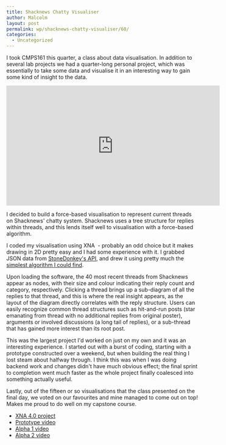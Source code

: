 ```yaml
---
title: Shacknews Chatty Visualiser
author: Malcolm
layout: post
permalink: wp/shacknews-chatty-visualiser/60/
categories:
  - Uncategorized
---
```

I took CMPS161 this quarter, a class about data visualisation. In addition to several lab projects we had a quarter-long personal project, which was essentially to take some data and visualise it in an interesting way to gain some kind of insight to the data.

<iframe width="560" height="315" src="https://www.youtube.com/embed/TcoAUknAhHg" frameborder="0" allowfullscreen></iframe>
  
I decided to build a force-based visualisation to represent current threads on Shacknews' chatty system. Shacknews uses a tree structure for replies within threads, and this lends itself well to visualisation with a force-based algorithm.

I coded my visualisation using XNA  - probably an odd choice but it makes drawing in 2D pretty easy and I had some experience with it. I grabbed JSON data from [StoneDonkey's API][1], and drew it using pretty much the [simplest algorithm I could find][2].

Upon loading the software, the 40 most recent threads from Shacknews appear as nodes, with their size and colour indicating their reply count and category, respectively. Clicking a thread brings up a sub-diagram of all the replies to that thread, and this is where the real insight appears, as the layout of the diagram directly correlates with the reply structure. Users can easily recognize common thread structures such as hit-and-run posts (star emanating from thread with no additional replies from original poster), arguments or involved discussions (a long tail of replies), or a sub-thread that has gained more interest than its root post.

This was the largest project I'd worked on just on my own and it was an interesting experience. I started out with a burst of coding, starting with a prototype constructed over a weekend, but when building the real thing I lost steam about halfway through. I think this was when I was doing backend work and changes didn't have much obvious effect; the final sprint to completion went much faster as the whole project finally coalesced into something actually useful.

Lastly, out of the fifteen or so visualisations that the class presented on the final day, we voted on our favourites and mine managed to come out on top! Makes me proud to do well on my capstone course.

  * [XNA 4.0 project][3]
  * [Prototype video][4]
  * [Alpha 1 video][5]
  * [Alpha 2 video][6]

 [1]: http://shackapi.stonedonkey.com/readme/
 [2]: http://blog.ivank.net/force-based-graph-drawing-in-as3.html
 [3]: ShackCommunityJSON.zip
 [4]: http://www.youtube.com/watch?v=9w9TwP43_I0
 [5]: http://www.youtube.com/watch?v=BZwt8XlPtyU
 [6]: http://www.youtube.com/watch?v=_PWmwNuA6ys